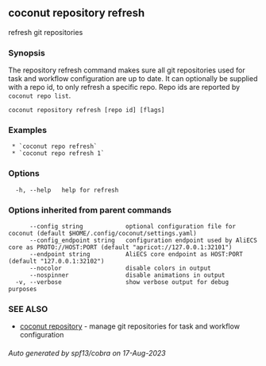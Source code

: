 ## coconut repository refresh

refresh git repositories

### Synopsis

The repository refresh command makes sure all git repositories used for task and workflow configuration are up to date.
It can optionally be supplied with a repo id, to only refresh a specific repo. Repo ids are reported by `coconut repo list`.

```
coconut repository refresh [repo id] [flags]
```

### Examples

```
 * `coconut repo refresh`
 * `coconut repo refresh 1`
```

### Options

```
  -h, --help   help for refresh
```

### Options inherited from parent commands

```
      --config string            optional configuration file for coconut (default $HOME/.config/coconut/settings.yaml)
      --config_endpoint string   configuration endpoint used by AliECS core as PROTO://HOST:PORT (default "apricot://127.0.0.1:32101")
      --endpoint string          AliECS core endpoint as HOST:PORT (default "127.0.0.1:32102")
      --nocolor                  disable colors in output
      --nospinner                disable animations in output
  -v, --verbose                  show verbose output for debug purposes
```

### SEE ALSO

* [coconut repository](coconut_repository.md)	 - manage git repositories for task and workflow configuration

###### Auto generated by spf13/cobra on 17-Aug-2023
